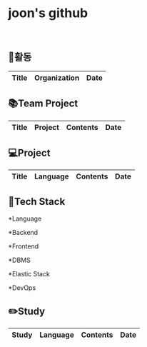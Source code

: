 joon's github
=============
&nbsp;
&nbsp;

:scroll:활동
----
|Title|Organization|Date|
|:------:|:-----:|:-----:|


:books:Team Project
--------
|Title|Project|Contents|Date|
|:------:|:-----:|:-----:|:-----:|

:computer:Project
-------
|Title|Language|Contents|Date|
|:------:|:-----:|:-----:|:-----:|

:hammer:Tech Stack
-----
*Language

*Backend

*Frontend

*DBMS

*Elastic Stack

*DevOps

:pencil2:Study
-----
|Study|Language|Contents|Date|
|:------:|:-----:|:-----:|:-----:|

<!--
**hyoungj00n/hyoungj00n** is a ✨ _special_ ✨ repository because its `README.md` (this file) appears on your GitHub profile.

Here are some ideas to get you started:

- 🔭 I’m currently working on ...
- 🌱 I’m currently learning ...
- 👯 I’m looking to collaborate on ...
- 🤔 I’m looking for help with ...
- 💬 Ask me about ...
- 📫 How to reach me: ...
- 😄 Pronouns: ...
- ⚡ Fun fact: ...
-->
